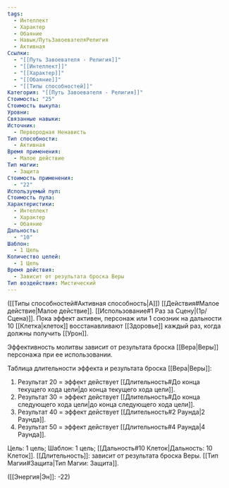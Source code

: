 ```yaml
---
tags:
  - Интеллект
  - Характер
  - Обаяние
  - Навык/ПутьЗавоевателяРелигия
  - Активная
Ссылки:
  - "[[Путь Завоевателя - Религия]]"
  - "[[Интеллект]]"
  - "[[Характер]]"
  - "[[Обаяние]]"
  - "[[Типы способностей]]"
Категория: "[[Путь Завоевателя - Религия]]"
Стоимость: "25"
Стоимость выкупа: 
Уровни: 
Связанные навыки: 
Источник:
  - Первородная Ненависть
Тип способности:
  - Активная
Время применения:
  - Малое действие
Тип магии:
  - Защита
Стоимость применения:
  - "22"
Используемый пул: 
Стоимость пула: 
Характеристики:
  - Интеллект
  - Характер
  - Обаяние
Дальность:
  - "10"
Шаблон:
  - 1 Цель
Количество целей:
  - 1 Цель
Время действия:
  - Зависит от результата броска Веры
Тип воздействия: Мистический
---
```

([[Типы способностей#Активная способность|А]]) [[Действия#Малое действие|Малое действие]]. [[Использование#1 Раз за Сцену|(1р/Сцена)]]. Пока эффект активен, персонаж или 1 союзник на дальности 10 [[Клетка|клеток]] восстанавливают [[Здоровье]] каждый раз, когда должны получить [[Урон]]. 

Эффективность молитвы зависит от результата броска [[Вера|Веры]] персонажа при ее использовании. 

Таблица длительности эффекта и результата броска [[Вера|Веры]]:

1. Результат 20 = эффект действует [[Длительность#До конца текущего хода цели|до конца текущего хода цели]].
2. Результат 30 = эффект действует [[Длительность#До конца следующего хода цели|до конца следующего хода цели]].
3. Результат 40 = эффект действует [[Длительность#2 Раунда|2 Раунда]].
4. Результат 50 = эффект действует [[Длительность#4 Раунда|4 Раунда]].

Цель: 1 цель; Шаблон: 1 цель; [[Дальность#10 Клеток|Дальность: 10 Клеток]]. [[Длительность]]: зависит от результата броска Веры. [[Тип Магии#Защита|Тип Магии: Защита]].

([[Энергия|Эн]]: -22)